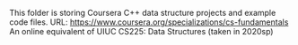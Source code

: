 This folder is storing Coursera C++ data structure projects and example code files.
URL: https://www.coursera.org/specializations/cs-fundamentals
An online equivalent of UIUC CS225: Data Structures (taken in 2020sp)


